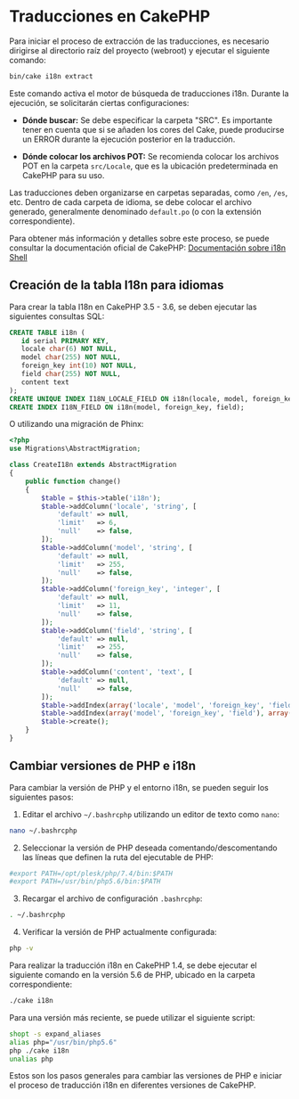 # Traducciones en CakePHP

Para iniciar el proceso de extracción de las traducciones, es necesario dirigirse al directorio raíz del proyecto (webroot) y ejecutar el siguiente comando:

```bash
bin/cake i18n extract
```

Este comando activa el motor de búsqueda de traducciones i18n. Durante la ejecución, se solicitarán ciertas configuraciones:

- **Dónde buscar:** Se debe especificar la carpeta "SRC". Es importante tener en cuenta que si se añaden los cores del Cake, puede producirse un ERROR durante la ejecución posterior en la traducción.
  
- **Dónde colocar los archivos POT:** Se recomienda colocar los archivos POT en la carpeta `src/Locale`, que es la ubicación predeterminada en CakePHP para su uso.

Las traducciones deben organizarse en carpetas separadas, como `/en`, `/es`, etc. Dentro de cada carpeta de idioma, se debe colocar el archivo generado, generalmente denominado `default.po` (o con la extensión correspondiente).

Para obtener más información y detalles sobre este proceso, se puede consultar la documentación oficial de CakePHP: [Documentación sobre i18n Shell](https://book.cakephp.org/3.0/en/console-and-shells/i18n-shell.html)

## Creación de la tabla I18n para idiomas

Para crear la tabla I18n en CakePHP 3.5 - 3.6, se deben ejecutar las siguientes consultas SQL:

```sql
CREATE TABLE i18n (
   id serial PRIMARY KEY,
   locale char(6) NOT NULL,
   model char(255) NOT NULL,
   foreign_key int(10) NOT NULL,
   field char(255) NOT NULL,
   content text
);
CREATE UNIQUE INDEX I18N_LOCALE_FIELD ON i18n(locale, model, foreign_key, field);
CREATE INDEX I18N_FIELD ON i18n(model, foreign_key, field);
```

O utilizando una migración de Phinx:

```php
<?php
use Migrations\AbstractMigration;

class CreateI18n extends AbstractMigration
{
    public function change()
    {
        $table = $this->table('i18n');
        $table->addColumn('locale', 'string', [
            'default' => null,
            'limit'   => 6,
            'null'    => false,
        ]);
        $table->addColumn('model', 'string', [
            'default' => null,
            'limit'   => 255,
            'null'    => false,
        ]);
        $table->addColumn('foreign_key', 'integer', [
            'default' => null,
            'limit'   => 11,
            'null'    => false,
        ]);
        $table->addColumn('field', 'string', [
            'default' => null,
            'limit'   => 255,
            'null'    => false,
        ]);
        $table->addColumn('content', 'text', [
            'default' => null,
            'null'    => false,
        ]);
        $table->addIndex(array('locale', 'model', 'foreign_key', 'field'), array('unique' => true, 'name' => 'I18N_PROMO_CODES_LOCALE_FIELD'));
        $table->addIndex(array('model', 'foreign_key', 'field'), array('unique' => false, 'name' => 'I18N_PROMO_CODES_FIELD'));
        $table->create();
    }
}
```

## Cambiar versiones de PHP e i18n

Para cambiar la versión de PHP y el entorno i18n, se pueden seguir los siguientes pasos:

1. Editar el archivo `~/.bashrcphp` utilizando un editor de texto como `nano`:

```bash
nano ~/.bashrcphp
```

2. Seleccionar la versión de PHP deseada comentando/descomentando las líneas que definen la ruta del ejecutable de PHP:

```bash
#export PATH=/opt/plesk/php/7.4/bin:$PATH
#export PATH=/usr/bin/php5.6/bin:$PATH
```

3. Recargar el archivo de configuración `.bashrcphp`:

```bash
. ~/.bashrcphp
```

4. Verificar la versión de PHP actualmente configurada:

```bash
php -v
```

Para realizar la traducción i18n en CakePHP 1.4, se debe ejecutar el siguiente comando en la versión 5.6 de PHP, ubicado en la carpeta correspondiente:

```bash
./cake i18n
```

Para una versión más reciente, se puede utilizar el siguiente script:

```bash
shopt -s expand_aliases
alias php="/usr/bin/php5.6"
php ./cake i18n
unalias php
```

Estos son los pasos generales para cambiar las versiones de PHP e iniciar el proceso de traducción i18n en diferentes versiones de CakePHP.